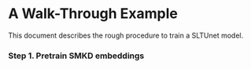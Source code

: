 # A Walk-Through Example

This document describes the rough procedure to train a SLTUnet model.

### Step 1. Pretrain SMKD embeddings



